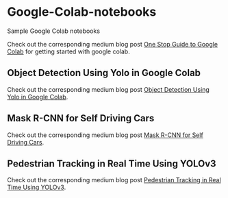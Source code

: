 # Google-Colab-notebooks
Sample Google Colab notebooks

Check out the corresponding medium blog post [One Stop Guide to Google Colab](https://medium.com/@abhinav.sagar/one-stop-guide-to-google-colab-d67c94d30516) for getting started with google colab.

## Object Detection Using Yolo in Google Colab

Check out the corresponding medium blog post [Object Detection Using Yolo in Google Colab](https://medium.com/@abhinav.sagar/object-detection-using-yolo-in-google-colab-7d5fe7db3485).

## Mask R-CNN for Self Driving Cars

Check out the corresponding medium blog post [Mask R-CNN for Self Driving Cars](https://medium.com/@abhinav.sagar/mask-r-cnn-for-self-driving-cars-7d254f3c7b3a).

## Pedestrian Tracking in Real Time Using YOLOv3

Check out the corresponding medium blog post [Pedestrian Tracking in Real Time Using YOLOv3](https://medium.com/@abhinav.sagar/pedestrian-tracking-in-real-time-using-yolov3-33439125efdf).
